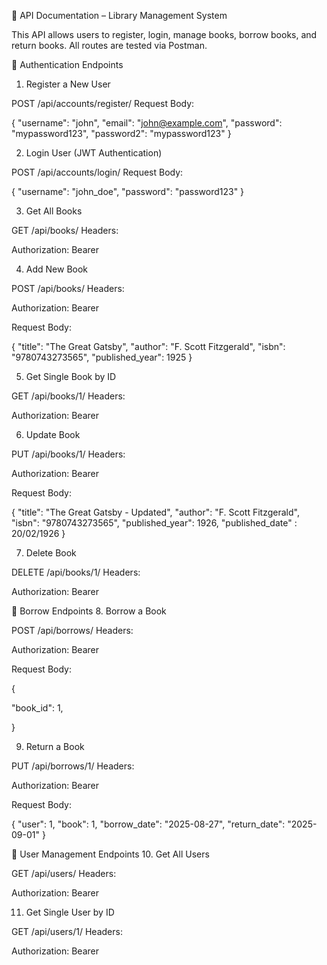 📖 API Documentation – Library Management System

This API allows users to register, login, manage books, borrow books, and return books.
All routes are tested via Postman.

🔑 Authentication Endpoints
1. Register a New User

POST /api/accounts/register/
Request Body:

{
    "username": "john",
    "email": "john@example.com",
    "password": "mypassword123",
    "password2": "mypassword123"
}


2. Login User (JWT Authentication)

POST /api/accounts/login/
Request Body:

{
  "username": "john_doe",
  "password": "password123"
}

3. Get All Books

GET /api/books/
Headers:

Authorization: Bearer <your-access-token>


4. Add New Book

POST /api/books/
Headers:

Authorization: Bearer <your-access-token>


Request Body:

{
  "title": "The Great Gatsby",
  "author": "F. Scott Fitzgerald",
  "isbn": "9780743273565",
  "published_year": 1925
}



5. Get Single Book by ID

GET /api/books/1/
Headers:

Authorization: Bearer <your-access-token>



6. Update Book

PUT /api/books/1/
Headers:

Authorization: Bearer <your-access-token>


Request Body:

{
  "title": "The Great Gatsby - Updated",
  "author": "F. Scott Fitzgerald",
  "isbn": "9780743273565",
  "published_year": 1926,
  "published_date" : 20/02/1926
}

7. Delete Book

DELETE /api/books/1/
Headers:

Authorization: Bearer <your-access-token>



📖 Borrow Endpoints
8. Borrow a Book

POST /api/borrows/
Headers:

Authorization: Bearer <your-access-token>


Request Body:

{
 
  "book_id": 1,
 
}



9. Return a Book

PUT /api/borrows/1/
Headers:

Authorization: Bearer <your-access-token>


Request Body:

{
  "user": 1,
  "book": 1,
  "borrow_date": "2025-08-27",
  "return_date": "2025-09-01"
}


👥 User Management Endpoints
10. Get All Users

GET /api/users/
Headers:

Authorization: Bearer <your-access-token>



11. Get Single User by ID

GET /api/users/1/
Headers:

Authorization: Bearer <your-access-token>